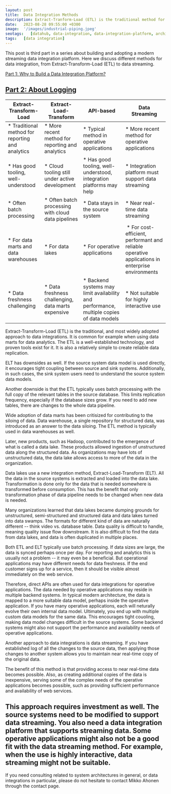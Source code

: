 ```yaml
---
layout: post
title:  Data Integration Methods
description: Extract-Tranform-Load (ETL) is the traditional method for data integrations. More modern methods are Extract-Load-Transform (ELT). Sometimes APIs may also be used for data integrations. Data streaming has some benefits over all the alternatives.
date:   2023-08-28 09:55:00 +0300
image:  '/images/industrial-piping.jpeg'
seotags:   [datahub, data-integration, data-integration-platform, architecture, integration, etl, elt, api, data-streaming]
tags:   [data integration]
---
```

This post is third part in a series about building and adopting a modern streaming 
data integration platform. Here we discuss different methods for data integration, 
from Extract-Transform-Load (ETL) to data streaming.

[Part 1: Why to Build a Data Integration Platform?](https://jauzo.com/2023/08/11/why-dip/)

[Part 2: About Logging](https://jauzo.com/2023/08/25/logging/)
-----

| Extract-Transform-Load | Extract-Load-Transform | API-based          | Data Streaming         |
| ---------------------- | ---------------------- | ------------------ | ---------------------- |
| * Traditional method for reporting and analytics  | * More recent method for reporting and analytics | * Typical method in operative applications | * More recent method for operative applications |
| * Has good tooling, well-understood    | * Cloud tooling still under active development | * Has good tooling, well-understood, integration platforms may help | * Integration platform must support data streaming |
| * Often batch processing | * Often batch processing with cloud data pipelines | * Data stays in the source system | * Near real-time data streaming |
| * For data marts and data warehouses | * For data lakes | * For operative applications | * For cost-efficient, performant and reliable operative applications in enterprise environments |
| * Data freshness challenging | * Data freshness challenging, data marts expensive | * Backend systems may limit availability and performance, multiple copies of data models | * Not suitable for highly interactive use |

Extract-Transform-Load (ETL) is the traditional, and most widely adopted
approach to data integrations. It is common for example when using data marts 
for data analytics.  The ETL is a well-established technology, and proven tools exist for it. It 
is also a relatively simple to create reliable data replication. 

ELT has downsides as well. If the source system data model is used directly, it encourages tight 
coupling between source and sink systems. Additionally, in such cases, the sink system
users need to understand the source system data models.

Another downside is that the ETL typically uses batch processing with the
full copy of the relevant tables in the source database. This limits replication frequency, 
especially if the database sizes grow. If you need to add new tables, there are
changes to the whole data pipeline.

Wide adoption of data marts has been critisized for contributing to the siloing of data.
Data warehouse, a single repository for structured data, was introduced as an
answer to the data siloing. The ETL method is typically used in data warehouses as well. 

Later, new products, such as Hadoop, contributed to the emergence of what is 
called a data lake. These products allowed ingestion of unstructured data along the
structured data. As organizations may have lots of unstructured data, 
the data lake allows access to more of the data in the organization.

Data lakes use a new integration method, Extract-Load-Transform (ELT).
All the data in the source systems is extracted and loaded into the data lake. 
Transformation is done only for the data that is needed somewhere is transformed before 
consumption. This has the benefit that only transformation phase of data pipeline
needs to be changed when new data is needed.

Many organizations learned that data lakes became dumping grounds for unstructured, semi-structured 
and structured data and data lakes turned into data swamps. The formats for different kind of data are naturally 
different -- think video vs. database table. Data quality is difficult to handle, meaning
quality issue flow downstream. It is also difficult to find the data from data lakes,
and data is often duplicated in multiple places.

Both ETL and ELT typically use batch processing. If data sizes are large, 
the data is synced perhaps once per day. For reporting and analytics this
is usually not a problem -- it may even be a beneficial. But operational
applications may have different needs for data freshness. If the end customer signs
up for a service, then it should be visible almost immediately on the web 
service.

Therefore, direct APIs are often used for data integrations for operative
applications. The data needed by operative applications may reside in multiple 
backend systems. In typical modern architecture, the data is mapped to a 
more suitable data model, perhaps inside the operative application.
If you have many operative applications, each will neturally evolve their own internal
data model. Ultimately, you end up with multiple custom data models for the same data. This
encourages tight couoling, making data model changes difficult in the source systems.
Some backend systems might also not support the performance and availability 
needs of operative applications.

Another approach to data integrations is data streaming. If you have established
log of all the changes to the source data, then applying those changes to another system
allows you to maintain near real-time copy of the original data.

The benefit of this method is that providing access to near real-time data becomes possible. Also, 
as creating additional copies of the data is inexpensive, serving some of the complex
needs of the operative applications becomes possible, such as providing sufficient performance 
and availability of web services.

This approach requires investment as well. The source systems need to be modified to
support data streaming. You also need a data integration platform that supports streaming data. 
Some operative applications might also not be a good fit with the data streaming method. For example,
when the use is highly interactive, data streaming might not be suitable. 
-----
If you need consulting related to system architectures in general, or data integrations in
particular, please do not hesitate to contact Mikko Ahonen through the contact page.
